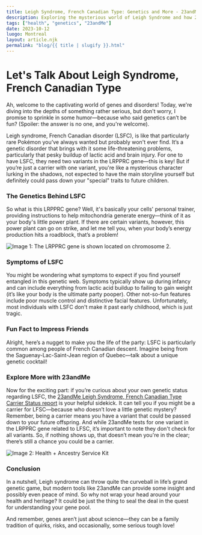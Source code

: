 ```yaml
---
title: Leigh Syndrome, French Canadian Type: Genetics and More - 23andMe
description: Exploring the mysterious world of Leigh Syndrome and how 23andMe can help you understand your genetic status.
tags: ["health", "genetics", "23andMe"]
date: 2023-10-12
luogo: Montreal
layout: article.njk
permalink: "blog/{{ title | slugify }}.html"
---
```


# Let's Talk About Leigh Syndrome, French Canadian Type

Ah, welcome to the captivating world of genes and disorders! Today, we're diving into the depths of something rather serious, but don't worry, I promise to sprinkle in some humor—because who said genetics can’t be fun? (Spoiler: the answer is no one, and you're welcome). 

Leigh syndrome, French Canadian disorder (LSFC), is like that particularly rare Pokémon you’ve always wanted but probably won't ever find. It’s a genetic disorder that brings with it some life-threatening problems, particularly that pesky buildup of lactic acid and brain injury. For one to have LSFC, they need two variants in the LRPPRC gene—this is key! But if you’re just a carrier with one variant, you're like a mysterious character lurking in the shadows, not expected to have the main storyline yourself but definitely could pass down your "special" traits to future children. 

### The Genetics Behind LSFC

So what is this LRPPRC gene? Well, it's basically your cells' personal trainer, providing instructions to help mitochondria generate energy—think of it as your body's little power plant. If there are certain variants, however, this power plant can go on strike, and let me tell you, when your body’s energy production hits a roadblock, that’s a problem!

![Image 1: The LRPPRC gene is shown located on chromosome 2.](https://lh5.googleusercontent.com/N5KB-lIXEiAco7BF2LrATSYqmaD6p1j4S0VoaCET5ATNa9JDv1SIA9UcOobU4trQYk2J6NLdDNXAnyI7E8YtW9nlAAbSKmwFbdl2fJIty_Y3SdZxU3wRFxvCo6dPjeRuHR32ERyp)

### Symptoms of LSFC

You might be wondering what symptoms to expect if you find yourself entangled in this genetic web. Symptoms typically show up during infancy and can include everything from lactic acid buildup to failing to gain weight (it’s like your body is the ultimate party pooper). Other not-so-fun features include poor muscle control and distinctive facial features. Unfortunately, most individuals with LSFC don't make it past early childhood, which is just tragic.

### Fun Fact to Impress Friends

Alright, here’s a nugget to make you the life of the party: LSFC is particularly common among people of French Canadian descent. Imagine being from the Saguenay-Lac-Saint-Jean region of Quebec—talk about a unique genetic cocktail!

### Explore More with 23andMe

Now for the exciting part: if you’re curious about your own genetic status regarding LSFC, the [23andMe Leigh Syndrome, French Canadian Type Carrier Status report](https://www.23andme.com/topics/carrier/leigh-syndrome/) is your helpful sidekick. It can tell you if you might be a carrier for LFSC—because who doesn’t love a little genetic mystery? Remember, being a carrier means you have a variant that could be passed down to your future offspring. And while 23andMe tests for one variant in the LRPPRC gene related to LFSC, it’s important to note they don't check for all variants. So, if nothing shows up, that doesn’t mean you're in the clear; there’s still a chance you could be a carrier. 

![Image 2: Health + Ancestry Service Kit](https://pub-prd-seohub-us-west-2.s3.us-west-2.amazonaws.com/wp-content/uploads/sites/2/2022/03/HA-Kit-Image-1.png)

### Conclusion

In a nutshell, Leigh syndrome can throw quite the curveball in life’s grand genetic game, but modern tools like 23andMe can provide some insight and possibly even peace of mind. So why not wrap your head around your health and heritage? It could be just the thing to seal the deal in the quest for understanding your gene pool.

And remember, genes aren’t just about science—they can be a family tradition of quirks, risks, and occasionally, some serious tough love!